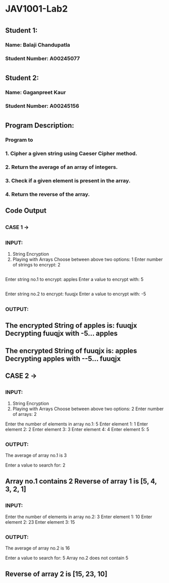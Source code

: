 # JAV1001-Lab2
#
## Student 1: 
### Name: Balaji Chandupatla
### Student Number: A00245077
#
## Student 2:
### Name: Gaganpreet Kaur
### Student Number: A00245156
#
#
## Program Description: 
### Program to 
### 1. Cipher a given string using Caeser Cipher method.
### 2. Return the average of an array of integers.
### 3. Check if a given element is present in the array.
### 4. Return the reverse of the array.
##
##
## Code Output
##
### CASE 1 ->
##
### INPUT: 
1. String Encryption  
2. Playing with Arrays
Choose between above two options: 1
Enter number of strings to encrypt: 2
##
Enter string no.1 to encrypt: apples
Enter a value to encrypt with: 5
##
Enter string no.2 to encrypt: fuuqjx
Enter a value to encrypt with: -5
##
##
### OUTPUT:
The encrypted String of apples is: fuuqjx
Decrypting fuuqjx with -5...
apples
--------------------------------------------------------------------------------

The encrypted String of fuuqjx is: apples
Decrypting apples with --5...
fuuqjx
--------------------------------------------------------------------------------
##
##
## CASE 2 -> 
##
### INPUT:
1. String Encryption  
2. Playing with Arrays
Choose between above two options: 2
Enter number of arrays: 2

Enter the number of elements in array no.1: 5
Enter element 1: 1
Enter element 2: 2
Enter element 3: 3
Enter element 4: 4
Enter element 5: 5
##
##
### OUTPUT: 
The average of array no.1 is 3


Enter a value to search for: 2

Array no.1 contains 2
Reverse of array 1 is [5, 4, 3, 2, 1]
--------------------------------------------------------------------------------
##
### INPUT:
Enter the number of elements in array no.2: 3
Enter element 1: 10
Enter element 2: 23
Enter element 3: 15
##
##
### OUTPUT: 
The average of array no.2 is 16


Enter a value to search for: 5 
Array no.2 does not contain 5

Reverse of array 2 is [15, 23, 10]
--------------------------------------------------------------------------------